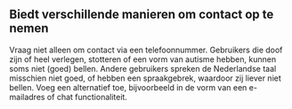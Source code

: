## Biedt verschillende manieren om contact op te nemen

Vraag niet alleen om contact via een telefoonnummer.
Gebruikers die doof zijn of heel verlegen, stotteren of een vorm van autisme hebben, kunnen soms niet (goed) bellen. Andere gebruikers spreken de Nederlandse taal misschien niet goed, of hebben een spraakgebrek, waardoor zij liever niet bellen.
Voeg een alternatief toe, bijvoorbeeld in de vorm van een e-mailadres of chat functionaliteit.
